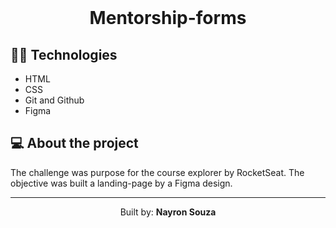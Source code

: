 <br>

<h1 align="center"> Mentorship-forms</h1>

## 👨‍💻 Technologies
- HTML
- CSS
- Git and Github
- Figma

## 💻 About the project

The challenge was purpose for the course explorer by RocketSeat. The objective was built a landing-page by a Figma design.

-----
<p align="center">Built by: <strong> Nayron Souza </strong></p>
